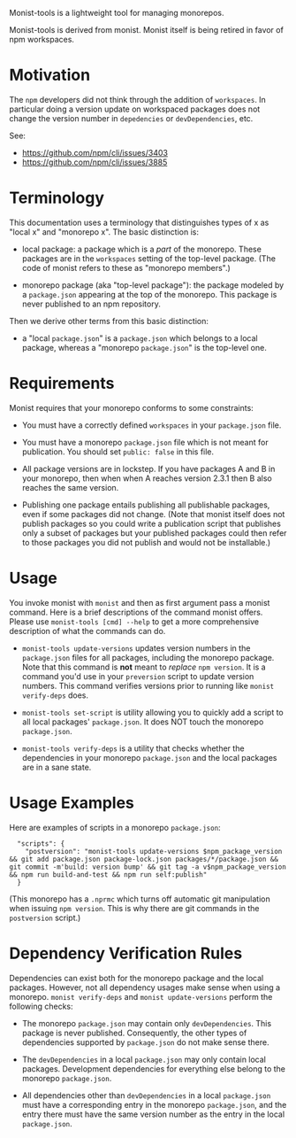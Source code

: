 Monist-tools is a lightweight tool for managing monorepos.

Monist-tools is derived from monist. Monist itself is being retired in favor of
npm workspaces.

Motivation
==========

The ``npm`` developers did not think through the addition of ``workspaces``. In
particular doing a version update on workspaced packages does not change the
version number in ``depedencies`` or ``devDependencies``, etc.

See:

* https://github.com/npm/cli/issues/3403
* https://github.com/npm/cli/issues/3885

Terminology
===========

This documentation uses a terminology that distinguishes types of x as "local x"
and "monorepo x". The basic distinction is:

* local package: a package which is a *part* of the monorepo. These packages are
in the ``workspaces`` setting of the top-level package. (The code of monist
refers to these as "monorepo members".)

* monorepo package (aka "top-level package"): the package modeled by a
``package.json`` appearing at the top of the monorepo. This package is never
published to an npm repository.

Then we derive other terms from this basic distinction:

* a "local ``package.json``" is a ``package.json`` which belongs to a local
  package, whereas a "monorepo ``package.json``" is the top-level one.

Requirements
============

Monist requires that your monorepo conforms to some constraints:

 * You must have a correctly defined ``workspaces`` in your ``package.json``
   file.

 * You must have a monorepo ``package.json`` file which is not meant for
   publication. You should set ``public: false`` in this file.

 * All package versions are in lockstep. If you have packages A and B in your
   monorepo, then when when A reaches version 2.3.1 then B also reaches the same
   version.

 * Publishing one package entails publishing all publishable packages, even if
   some packages did not change. (Note that monist itself does not publish
   packages so you could write a publication script that publishes only a subset
   of packages but your published packages could then refer to those packages
   you did not publish and would not be installable.)

Usage
=====

You invoke monist with ``monist`` and then as first argument pass a monist
command. Here is a brief descriptions of the command monist offers. Please use
``monist-tools [cmd] --help`` to get a more comprehensive description of what
the commands can do.

* ``monist-tools update-versions`` updates version numbers in the
  ``package.json`` files for all packages, including the monorepo package. Note
  that this command is **not** meant to *replace* ``npm version``. It is a
  command you'd use in your ``preversion`` script to update version
  numbers. This command verifies versions prior to running like ``monist
  verify-deps`` does.

* ``monist-tools set-script`` is utility allowing you to quickly add a script to
  all local packages' ``package.json``. It does NOT touch the monorepo
  ``package.json``.

* ``monist-tools verify-deps`` is a utility that checks whether the dependencies
  in your monorepo ``package.json`` and the local packages are in a sane state.

Usage Examples
==============

Here are examples of scripts in a monorepo ``package.json``:

```
  "scripts": {
    "postversion": "monist-tools update-versions $npm_package_version && git add package.json package-lock.json packages/*/package.json && git commit -m'build: version bump' && git tag -a v$npm_package_version && npm run build-and-test && npm run self:publish"
  }
```

(This monorepo has a ``.nprmc`` which turns off automatic git manipulation when
issuing ``npm version``. This is why there are git commands in the
``postversion`` script.)

Dependency Verification Rules
=============================

Dependencies can exist both for the monorepo package and the local
packages. However, not all dependency usages make sense when using a
monorepo. ``monist verify-deps`` and ``monist update-versions`` perform the
following checks:

* The monorepo ``package.json`` may contain only ``devDependencies``. This
  package is never published. Consequently, the other types of dependencies
  supported by ``package.json`` do not make sense there.

* The ``devDependencies`` in a local ``package.json`` may only contain local
  packages. Development dependencies for everything else belong to the monorepo
  ``package.json``.

* All dependencies other than ``devDependencies`` in a local ``package.json``
  must have a corresponding entry in the monorepo ``package.json``, and the
  entry there must have the same version number as the entry in the local
  ``package.json``.

<!--  LocalWords:  monorepos npm json mylib ajax monorepo cd ln cmd deps nprmc
 -->
<!--  LocalWords:  preversion postversion m'build subcommand devDependencies
 -->
<!--  LocalWords:  optionalDependencies peerDependencies bundleDependencies dev
 -->
